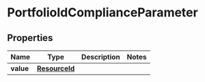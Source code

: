 

# PortfolioIdComplianceParameter


## Properties

Name | Type | Description | Notes
------------ | ------------- | ------------- | -------------
**value** | [**ResourceId**](ResourceId.md) |  | 



